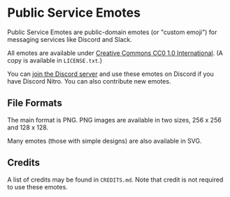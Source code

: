 # Public Service Emotes

Public Service Emotes are public-domain emotes (or "custom emoji") for messaging services like Discord and Slack.

All emotes are available under [Creative Commons CC0 1.0 International](https://creativecommons.org/publicdomain/zero/1.0/). (A copy is available in `LICENSE.txt`.)

You can [join the Discord server](https://discord.gg/ju9jgPM) and use these emotes on Discord if you have Discord Nitro. You can also contribute new emotes.

## File Formats

The main format is PNG. PNG images are available in two sizes, 256 x 256 and 128 x 128.

Many emotes (those with simple designs) are also available in SVG.

## Credits

A list of credits may be found in `CREDITS.md`. Note that credit is not required to use these emotes.